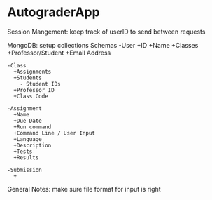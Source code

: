 # AutograderApp

Session Mangement:
  keep track of userID to send between requests

MongoDB:
  setup collections
    Schemas
    -User
      +ID
      +Name
      +Classes
      +Professor/Student
      +Email Address

    -Class
      +Assignments
      +Students
        - Student IDs
      +Professor ID
      +Class Code

    -Assignment
      +Name
      +Due Date
      +Run command
      +Command Line / User Input
      +Language
      +Description
      +Tests
      +Results

    -Submission
      +
General Notes:
  make sure file format for input is right
